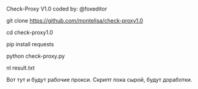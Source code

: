 Check-Proxy V1.0  coded by: @foxeditor

git clone https://github.com/montelisa/check-proxy1.0

cd check-proxy1.0

pip install requests

python check-proxy.py

nl result.txt

Вот тут и будут рабочие прокси. Скрипт пока сырой, будут доработки.
